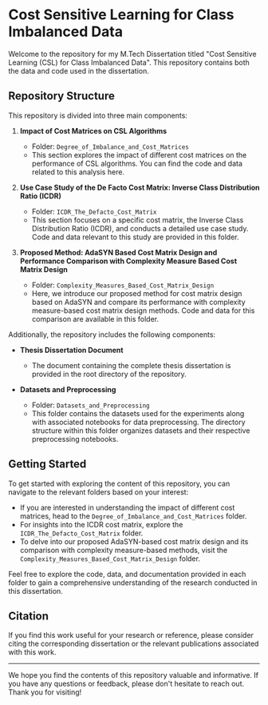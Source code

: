 # Cost Sensitive Learning for Class Imbalanced Data

Welcome to the repository for my M.Tech Dissertation titled "Cost Sensitive Learning (CSL) for Class Imbalanced Data". This repository contains both the data and code used in the dissertation.

## Repository Structure

This repository is divided into three main components:

1. **Impact of Cost Matrices on CSL Algorithms**
   - Folder: `Degree_of_Imbalance_and_Cost_Matrices`
   - This section explores the impact of different cost matrices on the performance of CSL algorithms. You can find the code and data related to this analysis here.

2. **Use Case Study of the De Facto Cost Matrix: Inverse Class Distribution Ratio (ICDR)**
   - Folder: `ICDR_The_Defacto_Cost_Matrix`
   - This section focuses on a specific cost matrix, the Inverse Class Distribution Ratio (ICDR), and conducts a detailed use case study. Code and data relevant to this study are provided in this folder.

3. **Proposed Method: AdaSYN Based Cost Matrix Design and Performance Comparison with Complexity Measure Based Cost Matrix Design**
   - Folder: `Complexity_Measures_Based_Cost_Matrix_Design`
   - Here, we introduce our proposed method for cost matrix design based on AdaSYN and compare its performance with complexity measure-based cost matrix design methods. Code and data for this comparison are available in this folder.

Additionally, the repository includes the following components:

- **Thesis Dissertation Document**
  - The document containing the complete thesis dissertation is provided in the root directory of the repository.

- **Datasets and Preprocessing**
  - Folder: `Datasets_and_Preprocessing`
  - This folder contains the datasets used for the experiments along with associated notebooks for data preprocessing. The directory structure within this folder organizes datasets and their respective preprocessing notebooks.

## Getting Started

To get started with exploring the content of this repository, you can navigate to the relevant folders based on your interest:

- If you are interested in understanding the impact of different cost matrices, head to the `Degree_of_Imbalance_and_Cost_Matrices` folder.
- For insights into the ICDR cost matrix, explore the `ICDR_The_Defacto_Cost_Matrix` folder.
- To delve into our proposed AdaSYN-based cost matrix design and its comparison with complexity measure-based methods, visit the `Complexity_Measures_Based_Cost_Matrix_Design` folder.

Feel free to explore the code, data, and documentation provided in each folder to gain a comprehensive understanding of the research conducted in this dissertation.

## Citation

If you find this work useful for your research or reference, please consider citing the corresponding dissertation or the relevant publications associated with this work.

---

We hope you find the contents of this repository valuable and informative. If you have any questions or feedback, please don't hesitate to reach out. Thank you for visiting!
